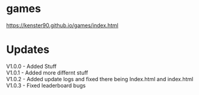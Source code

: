 # games
https://kenster90.github.io/games/index.html


# Updates
V1.0.0 - Added Stuff  
V1.0.1 - Added more differnt stuff  
V1.0.2 - Added update logs and fixed there being Index.html and index.html  
V1.0.3 - Fixed leaderboard bugs
